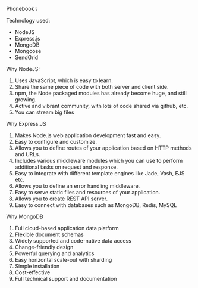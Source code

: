 Phonebook 📞

Technology used:
 - NodeJS
 - Express.js
 - MongoDB
 - Mongoose
 - SendGrid

Why NodeJS:
 1. Uses JavaScript, which is easy to learn.
 2. Share the same piece of code with both server and client side.	
 3. npm, the Node packaged modules has already become huge, and still growing.	
 4. Active and vibrant community, with lots of code shared via github, etc.	
 5. You can stream big files

Why Express.JS
 1. Makes Node.js web application development fast and easy.
 2. Easy to configure and customize.
 3. Allows you to define routes of your application based on HTTP methods and URLs.
 4. Includes various middleware modules which you can use to perform additional tasks on request and response.
 5. Easy to integrate with different template engines like Jade, Vash, EJS etc.
 6. Allows you to define an error handling middleware.
 7. Easy to serve static files and resources of your application.
 8. Allows you to create REST API server.
 9. Easy to connect with databases such as MongoDB, Redis, MySQL

Why MongoDB
 1. Full cloud-based application data platform
 2. Flexible document schemas
 3. Widely supported and code-native data access
 4. Change-friendly design
 5. Powerful querying and analytics
 6. Easy horizontal scale-out with sharding
 7. Simple installation
 8. Cost-effective
 9. Full technical support and documentation
